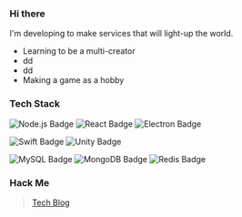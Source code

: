 ### **Hi there**

I'm developing to make services that will light-up the world.
- Learning to be a multi-creator
- dd
- dd
- Making a game as a hobby

### **Tech Stack**
![Node.js Badge](https://img.shields.io/badge/-Node.js-339933?style=flat-square&logo=Node.js&logoColor=white)
![React Badge](https://img.shields.io/badge/-React-0088cc?style=flat-square&logo=react&logoColor=white)
![Electron Badge](https://img.shields.io/badge/-Electron-47848f?style=flat-square&logo=electron&logoColor=white)

![Swift Badge](https://img.shields.io/badge/-Swift-fa7343?style=flat-square&logo=swift&logoColor=white)
![Unity Badge](https://img.shields.io/badge/-Unity-black?style=flat-square&logo=unity&logoColor=white)

![MySQL Badge](https://img.shields.io/badge/-MySQL-4479a1?style=flat-square&logo=MySQL&logoColor=white)
![MongoDB Badge](https://img.shields.io/badge/-MongoDB-47a248?style=flat-square&logo=MongoDB&logoColor=white)
![Redis Badge](https://img.shields.io/badge/-Redis-dc382d?style=flat-square&logo=redis&logoColor=white)

### **Hack Me**
> [Tech Blog](http://nohack.io)
